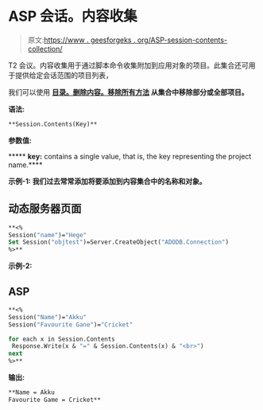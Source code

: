 # ASP 会话。内容收集

> 原文:[https://www . geesforgeks . org/ASP-session-contents-collection/](https://www.geeksforgeeks.org/asp-session-contents-collection/)

T2 会议。内容收集用于通过脚本命令收集附加到应用对象的项目。此集合还可用于提供给定会话范围的项目列表，

我们可以使用 [**目录。删除**](https://www.geeksforgeeks.org/asp-session-contents-remove-method/)****[**内容。移除所有方法**](https://www.geeksforgeeks.org/asp-session-contents-removeall-method/) 从集合中移除部分或全部项目。****

******语法:******

```vb
**Session.Contents(Key)** 
```

******参数值:******

*****   **key:** contains a single value, that is, the key representing the project name.****

******示例-1:** 我们过去常常添加将要添加到内容集合中的名称和对象。****

## ****动态服务器页面****

```vb
**<%
Session("name")="Hege"
Set Session("objtest")=Server.CreateObject("ADODB.Connection")
%>**
```

******示例-2:******

## ****ASP****

```vb
**<%
Session("Name")="Akku"
Session("Favourite Gane")="Cricket"

for each x in Session.Contents
 Response.Write(x & "=" & Session.Contents(x) & "<br>")
next
%>**
```

******输出:******

```vb
**Name = Akku 
Favourite Game = Cricket** 
```